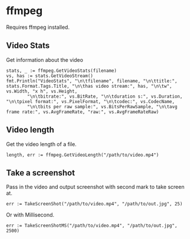 # ffmpeg

Requires ffmpeg installed.

## Video Stats

Get information about the video

```
stats, _ := ffmpeg.GetVideoStats(filename)
vs, has := stats.GetVideoStream()
fmt.Println("VideoStats", "\n\tfilename", filename, "\n\ttitle:", stats.Format.Tags.Title, "\n\thas video stream:", has, "\n\tw", vs.Width, "x h", vs.Height,
		"\n\tbitrate:", vs.BitRate, "\n\tduration s:", vs.Duration, "\n\tpixel format:", vs.PixelFormat, "\n\tcodec:", vs.CodecName,
		"\n\tbits per raw sample:", vs.BitsPerRawSample, "\n\tavg frame rate:", vs.AvgFrameRate, "raw:", vs.AvgFrameRateRaw)
```

## Video length

Get the video length of a file.

`length, err := ffmpeg.GetVideoLength("/path/to/video.mp4")`

## Take a screenshot

Pass in the video and output screenshot with second mark to take screen at.

`err := TakeScreenShot("/path/to/video.mp4", "/path/to/out.jpg", 25)`

Or with Millisecond.

`err := TakeScreenShotMS("/path/to/video.mp4", "/path/to/out.jpg", 2500)`